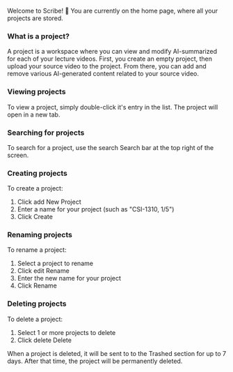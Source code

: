 Welcome to Scribe! 📝 You are currently on the home page, where all your projects are stored.

### What is a project?

A project is a workspace where you can view and modify AI-summarized for each of your lecture videos.
First, you create an empty project, then upload your source video to the project.
From there, you can add and remove various AI-generated content related to your source video.

### Viewing projects

To view a project, simply double-click it's entry in the list.
The project will open in a new tab.

### Searching for projects

To search for a project, use the <span class="material-symbols-outlined">search</span> Search bar at the top right of the screen.

### Creating projects

To create a project:

1. Click <span class="material-symbols-outlined">add</span> New Project
2. Enter a name for your project (such as "CSI-1310, 1/5")
3. Click Create

### Renaming projects

To rename a project:

1. Select a project to rename
2. Click <span class="material-symbols-outlined">edit</span> Rename
3. Enter the new name for your project
4. Click Rename

### Deleting projects

To delete a project:

1. Select 1 or more projects to delete
2. Click <span class="material-symbols-outlined">delete</span> Delete

When a project is deleted, it will be sent to to the Trashed section for up to 7 days.
After that time, the project will be permanently deleted.